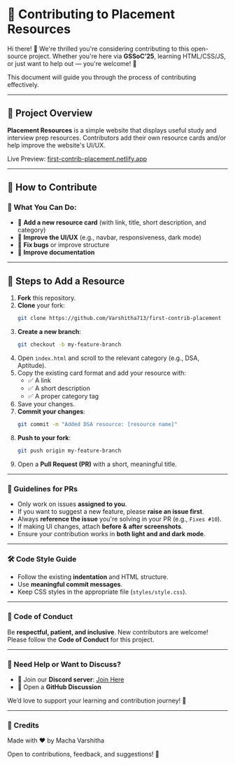 # 🤝 Contributing to Placement Resources

Hi there\! 👋 We're thrilled you're considering contributing to this open-source project. Whether you're here via **GSSoC’25**, learning HTML/CSS/JS, or just want to help out — you're welcome\! 💜

This document will guide you through the process of contributing effectively.

-----

## 📌 Project Overview

**Placement Resources** is a simple website that displays useful study and interview prep resources. Contributors add their own resource cards and/or help improve the website's UI/UX.

Live Preview: [first-contrib-placement.netlify.app](https://first-contrib-placement.netlify.app/)

-----

## 🚀 How to Contribute

### 🧠 What You Can Do:

  * 🧩 **Add a new resource card** (with link, title, short description, and category)
  * 🎨 **Improve the UI/UX** (e.g., navbar, responsiveness, dark mode)
  * 🐞 **Fix bugs** or improve structure
  * 📖 **Improve documentation**

-----

## 🧾 Steps to Add a Resource

1.  **Fork** this repository.
2.  **Clone** your fork:
    ```bash
    git clone https://github.com/Varshitha713/first-contrib-placement
    ```
3.  **Create a new branch**:
    ```bash
    git checkout -b my-feature-branch
    ```
4.  Open `index.html` and scroll to the relevant category (e.g., DSA, Aptitude).
5.  Copy the existing card format and add your resource with:
      * ✅ A link
      * ✅ A short description
      * ✅ A proper category tag
6.  Save your changes.
7.  **Commit your changes**:
    ```bash
    git commit -m "Added DSA resource: [resource name]"
    ```
8.  **Push to your fork**:
    ```bash
    git push origin my-feature-branch
    ```
9.  Open a **Pull Request (PR)** with a short, meaningful title.

-----

### 🎯 Guidelines for PRs

  * Only work on issues **assigned to you**.
  * If you want to suggest a new feature, please **raise an issue first**.
  * Always **reference the issue** you're solving in your PR (e.g., `Fixes #10`).
  * If making UI changes, attach **before & after screenshots**.
  * Ensure your contribution works in **both light and and dark mode**.

-----

### 🛠️ Code Style Guide

  * Follow the existing **indentation** and HTML structure.
  * Use **meaningful commit messages**.
  * Keep CSS styles in the appropriate file (`styles/style.css`).

-----

### 🧭 Code of Conduct

Be **respectful, patient, and inclusive**. New contributors are welcome\! Please follow the **Code of Conduct** for this project.

-----

### 💬 Need Help or Want to Discuss?

  * 📢 Join our **Discord server**: [Join Here](https://discord.gg/eZUc6NA4Np)
  * 📌 Open a **GitHub Discussion**

We’d love to support your learning and contribution journey\! 💪

-----

### 🙌 Credits

Made with ❤️ by Macha Varshitha

Open to contributions, feedback, and suggestions\! 🚀